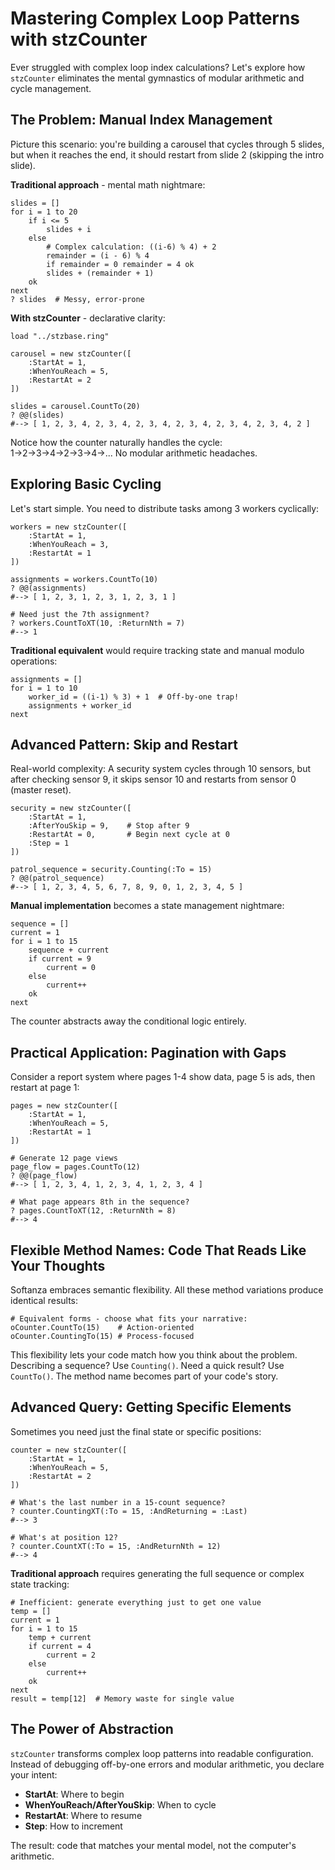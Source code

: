 # Mastering Complex Loop Patterns with stzCounter

Ever struggled with complex loop index calculations? Let's explore how `stzCounter` eliminates the mental gymnastics of modular arithmetic and cycle management.

## The Problem: Manual Index Management

Picture this scenario: you're building a carousel that cycles through 5 slides, but when it reaches the end, it should restart from slide 2 (skipping the intro slide).

**Traditional approach** - mental math nightmare:

```ring
slides = []
for i = 1 to 20
    if i <= 5
        slides + i
    else
        # Complex calculation: ((i-6) % 4) + 2
        remainder = (i - 6) % 4
        if remainder = 0 remainder = 4 ok
        slides + (remainder + 1)
    ok
next
? slides  # Messy, error-prone
```

**With stzCounter** - declarative clarity:

```ring
load "../stzbase.ring"

carousel = new stzCounter([
    :StartAt = 1,
    :WhenYouReach = 5,
    :RestartAt = 2
])

slides = carousel.CountTo(20)
? @@(slides)
#--> [ 1, 2, 3, 4, 2, 3, 4, 2, 3, 4, 2, 3, 4, 2, 3, 4, 2, 3, 4, 2 ]
```

Notice how the counter naturally handles the cycle: 1→2→3→4→2→3→4→... No modular arithmetic headaches.

## Exploring Basic Cycling

Let's start simple. You need to distribute tasks among 3 workers cyclically:

```ring
workers = new stzCounter([
    :StartAt = 1,
    :WhenYouReach = 3,
    :RestartAt = 1
])

assignments = workers.CountTo(10)
? @@(assignments)
#--> [ 1, 2, 3, 1, 2, 3, 1, 2, 3, 1 ]

# Need just the 7th assignment?
? workers.CountToXT(10, :ReturnNth = 7)
#--> 1
```

**Traditional equivalent** would require tracking state and manual modulo operations:

```ring
assignments = []
for i = 1 to 10
    worker_id = ((i-1) % 3) + 1  # Off-by-one trap!
    assignments + worker_id
next
```

## Advanced Pattern: Skip and Restart

Real-world complexity: A security system cycles through 10 sensors, but after checking sensor 9, it skips sensor 10 and restarts from sensor 0 (master reset).

```ring
security = new stzCounter([
    :StartAt = 1,
    :AfterYouSkip = 9,    # Stop after 9
    :RestartAt = 0,       # Begin next cycle at 0
    :Step = 1
])

patrol_sequence = security.Counting(:To = 15)
? @@(patrol_sequence)
#--> [ 1, 2, 3, 4, 5, 6, 7, 8, 9, 0, 1, 2, 3, 4, 5 ]
```

**Manual implementation** becomes a state management nightmare:

```ring
sequence = []
current = 1
for i = 1 to 15
    sequence + current
    if current = 9
        current = 0
    else
        current++
    ok
next
```

The counter abstracts away the conditional logic entirely.

## Practical Application: Pagination with Gaps

Consider a report system where pages 1-4 show data, page 5 is ads, then restart at page 1:

```ring
pages = new stzCounter([
    :StartAt = 1,
    :WhenYouReach = 5,
    :RestartAt = 1
])

# Generate 12 page views
page_flow = pages.CountTo(12)
? @@(page_flow)
#--> [ 1, 2, 3, 4, 1, 2, 3, 4, 1, 2, 3, 4 ]

# What page appears 8th in the sequence?
? pages.CountToXT(12, :ReturnNth = 8)
#--> 4
```

## Flexible Method Names: Code That Reads Like Your Thoughts

Softanza embraces semantic flexibility. All these method variations produce identical results:

```ring
# Equivalent forms - choose what fits your narrative:
oCounter.CountTo(15)    # Action-oriented  
oCounter.CountingTo(15)	# Process-focused
```

This flexibility lets your code match how you think about the problem. Describing a sequence? Use `Counting()`. Need a quick result? Use `CountTo()`. The method name becomes part of your code's story.

## Advanced Query: Getting Specific Elements

Sometimes you need just the final state or specific positions:

```ring
counter = new stzCounter([
    :StartAt = 1,
    :WhenYouReach = 5,
    :RestartAt = 2
])

# What's the last number in a 15-count sequence?
? counter.CountingXT(:To = 15, :AndReturning = :Last)
#--> 3

# What's at position 12?
? counter.CountXT(:To = 15, :AndReturnNth = 12)
#--> 4
```

**Traditional approach** requires generating the full sequence or complex state tracking:

```ring
# Inefficient: generate everything just to get one value
temp = []
current = 1
for i = 1 to 15
    temp + current
    if current = 4 
        current = 2 
    else 
        current++ 
    ok
next
result = temp[12]  # Memory waste for single value
```

## The Power of Abstraction

`stzCounter` transforms complex loop patterns into readable configuration. Instead of debugging off-by-one errors and modular arithmetic, you declare your intent:

* **StartAt**: Where to begin
* **WhenYouReach/AfterYouSkip**: When to cycle
* **RestartAt**: Where to resume
* **Step**: How to increment

The result: code that matches your mental model, not the computer's arithmetic.
